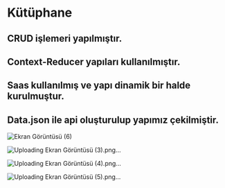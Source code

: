 # Kütüphane
## CRUD işlemeri yapılmıştır.
## Context-Reducer yapıları kullanılmıştır.
## Saas kullanılmış ve yapı dinamik bir halde kurulmuştur.
## Data.json ile api oluşturulup yapımız çekilmiştir.

![Ekran Görüntüsü (6)](https://github.com/sonayinan/MOON-LIBRARY/assets/26733447/a4f83c0a-de65-4ef1-badf-55d42c1cca2e)

![Uploading Ekran Görüntüsü (3).png…]()

![Uploading Ekran Görüntüsü (4).png…]()

![Uploading Ekran Görüntüsü (5).png…]()

